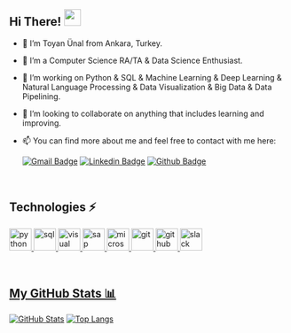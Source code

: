 ## Hi There! <img src="https://raw.githubusercontent.com/aemmadi/aemmadi/master/wave.gif" width="30px">

- 👨 I’m Toyan Ünal from Ankara, Turkey.
- 🌱 I’m a Computer Science RA/TA & Data Science Enthusiast.
- 👀 I’m working on Python & SQL & Machine Learning & Deep Learning & Natural Language Processing & Data Visualization & Big Data & Data Pipelining.
- 🤝 I’m looking to collaborate on anything that includes learning and improving.
- 📫 You can find more about me and feel free to contact with me here:

     [![Gmail Badge](https://img.shields.io/badge/-toyanunal-c14438?style=flat&logo=Gmail&logoColor=white&link=mailto:toyanunal@gmail.com)](mailto:toyanunal@gmail.com)
[![Linkedin Badge](https://img.shields.io/badge/-toyanunal-blue?style=flat&logo=Linkedin&logoColor=white&link=https://www.linkedin.com/in/toyanunal/)](https://www.linkedin.com/in/toyanunal/)
[![Github Badge](https://img.shields.io/badge/-toyanunal-black?style=flat&logo=Github&logoColor=white&link=https://www.github.com/toyanunal/)](https://www.github.com/toyanunal/)

<br />

## Technologies ⚡

<p align="left"> <a href="https://www.python.org/" target="_blank"> <img src="https://www.vectorlogo.zone/logos/python/python-vertical.svg" alt="python" width="40" height="40"/> </a>      
<a href="https://www.microsoft.com/en-us/sql-server/sql-server-2019" target="_blank"> <img src="https://github.com/amido/azure-vector-icons/blob/master/icons/SQL%20Database%20(Generic).svg" alt="sql" width="40" height="40"/> </a> 
<a href="https://docs.microsoft.com/en-us/office/vba/library-reference/concepts/getting-started-with-vba-in-office" target="_blank"> <img src="https://www.vectorlogo.zone/logos/microsoft_vb/microsoft_vb-icon.svg" alt="visual basic for applications" width="40" height="40"/> </a> 
<a href="https://www.sap.com/" target="_blank"> <img src="https://www.vectorlogo.zone/logos/sap/sap-ar21.svg" alt="sap" width="40" height="40"/> </a>
<a href="https://www.office.com/" target="_blank"> <img src="https://github.com/get-icon/geticon/blob/master/icons/microsoft-office.svg" alt="microsoft office" width="40" height="40"/> </a>
<a href="https://git-scm.com/" target="_blank"> <img src="https://www.vectorlogo.zone/logos/git-scm/git-scm-icon.svg" alt="git" width="40" height="40"/> </a>
<a href="https://github.com/" target="_blank"> <img src="https://www.vectorlogo.zone/logos/github/github-tile.svg" alt="github" width="40" height="40"/> </a>
<a href="https://slack.com/" target="_blank"> <img src="https://www.vectorlogo.zone/logos/slack/slack-icon.svg" alt="slack" width="40" height="40"/> </p>

<br />

## My GitHub Stats 📊

[![GitHub Stats](https://github-readme-stats.vercel.app/api?username=toyanunal&count_private=true&show_icons=true&hide=issues&include_all_commits=true&theme=vue)](https://github.com/toyanunal/github-readme-stats)
[![Top Langs](https://github-readme-stats.vercel.app/api/top-langs/?username=toyanunal&theme=vue&layout=compact)](https://github.com/toyanunal/github-readme-stats)




